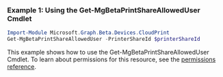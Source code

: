 ### Example 1: Using the Get-MgBetaPrintShareAllowedUser Cmdlet
```powershell
Import-Module Microsoft.Graph.Beta.Devices.CloudPrint
Get-MgBetaPrintShareAllowedUser -PrinterShareId $printerShareId
```
This example shows how to use the Get-MgBetaPrintShareAllowedUser Cmdlet.
To learn about permissions for this resource, see the [permissions reference](/graph/permissions-reference).
